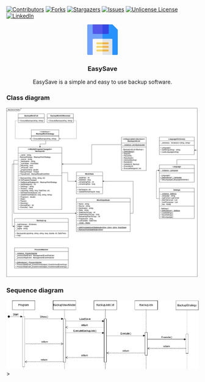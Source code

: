 <a id="readme-top"></a>
<!-- PROJECT SHIELDS -->
<!--
*** I'm using markdown "reference style" links for readability.
*** Reference links are enclosed in brackets [ ] instead of parentheses ( ).
*** See the bottom of this document for the declaration of the reference variables
*** for contributors-url, forks-url, etc. This is an optional, concise syntax you may use.
*** https://www.markdownguide.org/basic-syntax/#reference-style-links
-->
[![Contributors][contributors-shield]][contributors-url]
[![Forks][forks-shield]][forks-url]
[![Stargazers][stars-shield]][stars-url]
[![Issues][issues-shield]][issues-url]
[![Unlicense License][license-shield]][license-url]
[![LinkedIn][linkedin-shield]][linkedin-url]
<br/>
<div align="center">
  <a href="https://github.com/Raikuji/EasySave">
    <img src="ressources/diskette.png" alt="Logo" width="80" height="80">
  </a>

  <h3 align="center">EasySave</h3>
  <p align="center">
    EasySave is a simple and easy to use backup software.
  </p>
</div>
<div>
  <h3>
  Class diagram
  </h3>
  <img src="ressources/class_diagram.png" alt="Class diagram">
  <h3>
  Sequence diagram
  </h3>
  <img src="ressources/sequence_diagram.png" alt="Sequence diagram">>
</div>

<!-- MARKDOWN LINKS & IMAGES -->
<!-- https://www.markdownguide.org/basic-syntax/#reference-style-links -->
[contributors-shield]: https://img.shields.io/github/contributors/Raikuji/EasySave.svg?style=for-the-badge
[contributors-url]: https://github.com/Raikuji/EasySave/graphs/contributors
[forks-shield]: https://img.shields.io/github/forks/Raikuji/EasySave.svg?style=for-the-badge
[forks-url]: https://github.com/Raikuji/EasySave/network/members
[stars-shield]: https://img.shields.io/github/stars/Raikuji/EasySave.svg?style=for-the-badge
[stars-url]: https://github.com/Raikuji/EasySave/stargazers
[issues-shield]: https://img.shields.io/github/issues/Raikuji/EasySave.svg?style=for-the-badge
[issues-url]: https://github.com/Raikuji/EasySave/issues
[license-shield]: https://img.shields.io/github/license/Raikuji/EasySave?style=for-the-badge
[license-url]: https://github.com/Raikuji/EasySave/blob/master/LICENSE
[linkedin-shield]: https://img.shields.io/badge/-LinkedIn-black.svg?style=for-the-badge&logo=linkedin&colorB=555
[linkedin-url]: https://linkedin.com/in/antoine-gachenot-1921aa17b
